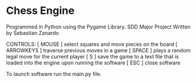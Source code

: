 # Chess Engine
Programmed in Python using the Pygame Library.
SDD Major Project
Written by Sebastian Zanardo

CONTROLS:
[ MOUSE ] select squares and move pieces on the board
[ ARROWKEYS ] traverse previous moves in a game
[ SPACE ] plays a random legal move for the current player
[ S ] save the game to a text file that is loaded into the engine upon running the software
[ ESC ] close software

To launch software run the main.py file.
